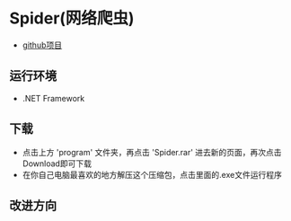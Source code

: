 # Spider(网络爬虫)

- [github项目](https://github.com/wang128/Spider)


## 运行环境
 - .NET Framework
 
## 下载
- 点击上方 'program' 文件夹，再点击 'Spider.rar' 进去新的页面，再次点击Download即可下载
- 在你自己电脑最喜欢的地方解压这个压缩包，点击里面的.exe文件运行程序

## 改进方向
